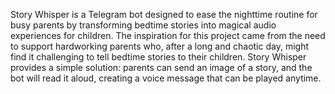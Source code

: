 Story Whisper is a Telegram bot designed to ease the nighttime routine for busy parents by transforming bedtime stories into magical audio experiences for children. The inspiration for this project came from the need to support hardworking parents who, after a long and chaotic day, might find it challenging to tell bedtime stories to their children. Story Whisper provides a simple solution: parents can send an image of a story, and the bot will read it aloud, creating a voice message that can be played anytime.
